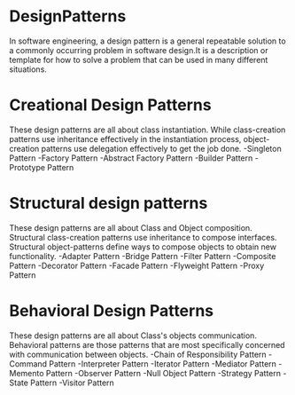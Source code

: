 # DesignPatterns
In software engineering, a design pattern is a general repeatable solution to a commonly occurring problem in software design.It is a description or template for how to solve a problem that can be used in many different situations.

# Creational Design Patterns
These design patterns are all about class instantiation. While class-creation patterns use inheritance effectively in the instantiation process, object-creation patterns use delegation effectively to get the job done.
-Singleton Pattern
-Factory Pattern
-Abstract Factory Pattern
-Builder Pattern
-Prototype Pattern

# Structural design patterns
These design patterns are all about Class and Object composition. Structural class-creation patterns use inheritance to compose interfaces. Structural object-patterns define ways to compose objects to obtain new functionality.
-Adapter Pattern
-Bridge Pattern
-Filter Pattern
-Composite Pattern
-Decorator Pattern
-Facade Pattern
-Flyweight Pattern
-Proxy Pattern

# Behavioral Design Patterns
These design patterns are all about Class's objects communication. Behavioral patterns are those patterns that are most specifically concerned with communication between objects.
-Chain of Responsibility Pattern
-Command Pattern
-Interpreter Pattern
-Iterator Pattern
-Mediator Pattern
-Memento Pattern
-Observer Pattern
-Null Object Pattern
-Strategy Pattern
-State Pattern
-Visitor Pattern


